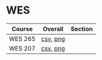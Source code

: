 # WES

| Course | Overall | Section |
| ------ | ------- | ------- |
| WES 265 | [csv](https://github.com/UCSD-Historical-Enrollment-Data//Users/ryanbatubara/Desktop/2024Spring/blob/main/overall/WES%20265.csv), [png](https://raw.githubusercontent.com/UCSD-Historical-Enrollment-Data//Users/ryanbatubara/Desktop/2024Spring/main/plot_overall/WES%20265.png) |  |
| WES 207 | [csv](https://github.com/UCSD-Historical-Enrollment-Data//Users/ryanbatubara/Desktop/2024Spring/blob/main/overall/WES%20207.csv), [png](https://raw.githubusercontent.com/UCSD-Historical-Enrollment-Data//Users/ryanbatubara/Desktop/2024Spring/main/plot_overall/WES%20207.png) |  |
